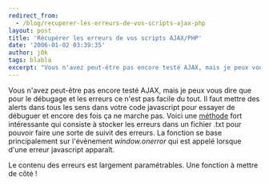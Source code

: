 ```yaml
---
redirect_from:
  - /blog/recuperer-les-erreurs-de-vos-scripts-ajax-php
layout: post
title: 'Récupérer les erreurs de vos scripts AJAX/PHP'
date: '2006-01-02 03:39:35'
author: j0k
tags: blabla
excerpt: "Vous n'avez peut-être pas encore testé AJAX, mais je peux vous dire que pour le débugage et les erreurs ce n'est pas facile du tout. Il faut mettre des alerts dans tous les sens dans votre code javascript pour essayer de débuguer et encore des fois ça ne marche pas.     \nVoici une [méthode](http://www.litfuel.net/plush/?postid=94) fort intéressante qui      …"
---
```


Vous n'avez peut-être pas encore testé AJAX, mais je peux vous dire que pour le débugage et les erreurs ce n'est pas facile du tout. Il faut mettre des alerts dans tous les sens dans votre code javascript pour essayer de débuguer et encore des fois ça ne marche pas.
Voici une [méthode](http://www.litfuel.net/plush/?postid=94) fort intéressante qui consiste à stocker les erreurs dans un fichier .txt pour pouvoir faire une sorte de suivit des erreurs. La fonction se base principalement sur l'évènement *window.onerror* qui est appelé lorsque d'une erreur javascript apparaît.

Le contenu des erreurs est largement paramétrables.   Une fonction à mettre de côté !
